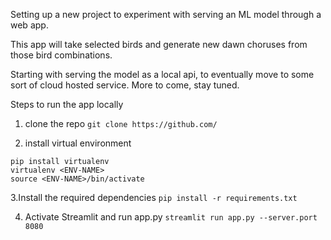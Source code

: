 Setting up a new project to experiment with serving an ML model through a web app.

This app will take selected birds and generate new dawn choruses from those bird combinations.

Starting with serving the model as a local api, to eventually move to some sort of cloud hosted service. More to come, stay tuned.


Steps to run the app locally

1. clone the repo
```git clone https://github.com/```

2. install virtual environment
```
pip install virtualenv
virtualenv <ENV-NAME>
source <ENV-NAME>/bin/activate
```

3.Install the required dependencies
```pip install -r requirements.txt```

4. Activate Streamlit and run app.py
```streamlit run app.py --server.port 8080```